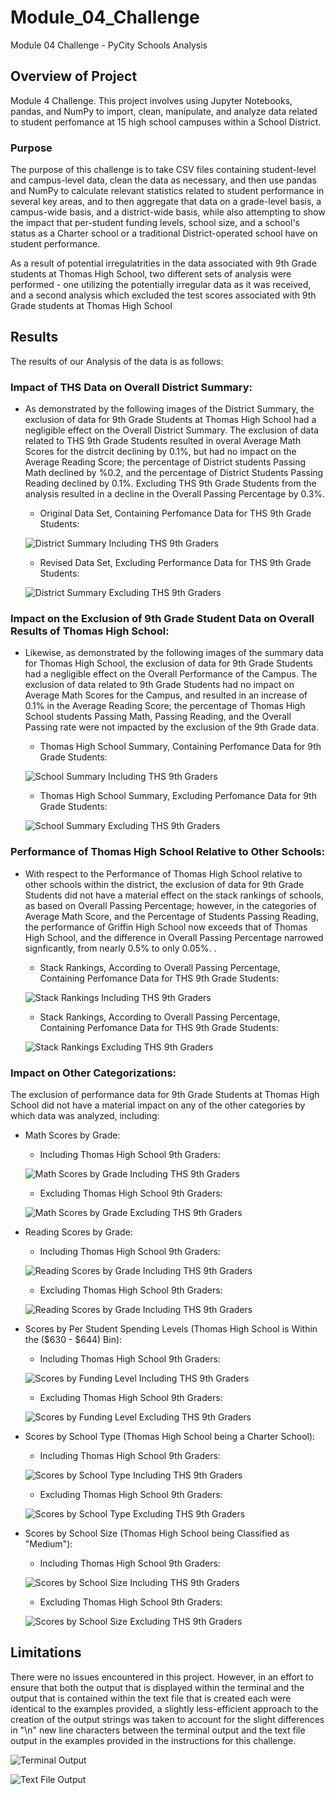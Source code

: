 # Module_04_Challenge
Module 04 Challenge - PyCity Schools Analysis

## Overview of Project
Module 4 Challenge. This project involves using Jupyter Notebooks, pandas, and NumPy to import, clean, manipulate, and analyze data related to student perfomance at 15 high school campuses within a School District.

### Purpose
The purpose of this challenge is to take CSV files containing student-level and campus-level data, clean the data as necessary, and then use pandas and NumPy to calculate relevant statistics related to student performance in several key areas, and to then aggregate that data on a grade-level basis, a campus-wide basis, and a district-wide basis, while also attempting to show the impact that per-student funding levels, school size, and a school's status as a Charter school or a traditional District-operated school have on student performance.

As a result of potential irregulatrities in the data associated with 9th Grade students at Thomas High School, two different sets of analysis were performed - one utilizing the potentially irregular data as it was received, and a second analysis which excluded the test scores associated with 9th Grade students at Thomas High School

## Results
The results of our Analysis of the data is as follows:

### Impact of THS Data on Overall District Summary:

  - As demonstrated by the following images of the District Summary, the exclusion of data for 9th Grade Students at Thomas High School had a negligible effect on the Overall District Summary.  The exclusion of data related to THS 9th Grade Students resulted in overal Average Math Scores for the distrcit declining by 0.1%, but had no impact on the Average Reading Score; the percentage of District students Passing Math declined by %0.2, and the percentage of District Students Passing Reading declined by 0.1%.  Excluding THS 9th Grade Students from the analysis resulted in a decline in the Overall Passing Percentage by 0.3%.

    - Original Data Set, Containing Perfomance Data for THS 9th Grade Students:
    
    ![District Summary Including THS 9th Graders](/Images/District_Summary_Inc_THS_9th_Grade_Scores.png)
    
    - Revised Data Set, Excluding Performance Data for THS 9th Grade Students: 

    ![District Summary Excluding THS 9th Graders](/Images/District_Summary_Ex_THS_9th_Grade_Scores.png)

### Impact on the Exclusion of 9th Grade Student Data on Overall Results of Thomas High School:

  - Likewise, as demonstrated by the following images of the summary data for Thomas High School, the exclusion of data for 9th Grade Students had a negligible effect on the Overall Performance of the Campus.  The exclusion of data related to 9th Grade Students had no impact on Average Math Scores for the Campus, and resulted in an increase of 0.1% in the Average Reading Score; the percentage of Thomas High School students Passing Math, Passing Reading, and the Overall Passing rate were not impacted by the exclusion of the 9th Grade data. 

    - Thomas High School Summary, Containing Perfomance Data for 9th Grade Students:
    
    ![School Summary Including THS 9th Graders](/Images/THS_Summary_Including_9th_Grade_Scores.png)
    
    - Thomas High School Summary, Excluding Perfomance Data for 9th Grade Students: 

    ![School Summary Excluding THS 9th Graders](/Images/THS_Summary_Excluding_9th_Grade_Scores.png)

### Performance of Thomas High School Relative to Other Schools:

  - With respect to the Performance of Thomas High School relative to other schools within the district, the exclusion of data for 9th Grade Students did not have a material effect on the stack rankings of schools, as based on Overall Passing Percentage; however, in the categories of Average Math Score, and the Percentage of Students Passing Reading, the performance of Griffin High School now exceeds that of Thomas High School, and the difference in Overall Passing Percentage narrowed signficantly, from nearly 0.5% to only 0.05%. . 

    - Stack Rankings, According to Overall Passing Percentage, Containing Perfomance Data for THS 9th Grade Students:
    
    ![Stack Rankings Including THS 9th Graders](/Images/School_Stack_Rankings_Inc_THS_9th_Grade_Scores.png)
    
    - Stack Rankings, According to Overall Passing Percentage, Containing Perfomance Data for THS 9th Grade Students: 

    ![Stack Rankings Excluding THS 9th Graders](/Images/School_Stack_Rankings_Ex_THS_9th_Grade_Scores.png)      

### Impact on Other Categorizations:

The exclusion of performance data for 9th Grade Students at Thomas High School did not have a material impact on any of the other categories by which data was analyzed, including: 

  - Math Scores by Grade:
       - Including Thomas High School 9th Graders:
       
      ![Math Scores by Grade Including THS 9th Graders](/Images/Math_Scores_Inc_THS_9th_Grade_Scores.png)
    
       - Excluding Thomas High School 9th Graders:
       
      ![Math Scores by Grade Excluding THS 9th Graders](/Images/Math_Scores_Ex_THS_9th_Grade_Scores.png)
      
  - Reading Scores by Grade:
       - Including Thomas High School 9th Graders:
       
      ![Reading Scores by Grade Including THS 9th Graders](/Images/Reading_Scores_Inc_THS_9th_Grade_Scores.png)
    
       - Excluding Thomas High School 9th Graders:
       
      ![Reading Scores by Grade Including THS 9th Graders](/Images/Reading_Scores_Ex_THS_9th_Grade_Scores.png)
  
  - Scores by Per Student Spending Levels (Thomas High School is Within the ($630 - $644) Bin):
       - Including Thomas High School 9th Graders:
       
      ![Scores by Funding Level Including THS 9th Graders](/Images/Scores_Spending_Inc_THS_9th_Grade_Scores.png)
    
       - Excluding Thomas High School 9th Graders:
       
      ![Scores by Funding Level Excluding THS 9th Graders](/Images/Scores_Spending_Ex_THS_9th_Grade_Scores.png)
      
  - Scores by School Type (Thomas High School being a Charter School):
       - Including Thomas High School 9th Graders:
       
      ![Scores by School Type Including THS 9th Graders](/Images/Scores_School_Type_Inc_THS_9th_Grade_Scores.png)
    
       - Excluding Thomas High School 9th Graders:
       
      ![Scores by School Type Excluding THS 9th Graders](/Images/Scores_School_Type_Ex_THS_9th_Grade_Scores.png)
      
   - Scores by School Size (Thomas High School being Classified as "Medium"):
       - Including Thomas High School 9th Graders:
       
      ![Scores by School Size Including THS 9th Graders](/Images/Scores_School_Size_Inc_THS_9th_Grade_Scores.png)
    
       - Excluding Thomas High School 9th Graders:
       
      ![Scores by School Size Excluding THS 9th Graders](/Images/Scores_School_Size_Ex_THS_9th_Grade_Scores.png)
    
## Limitations

There were no issues encountered in this project.  However, in an effort to ensure that both the output that is displayed within the terminal and the output that is contained within the text file that is created each were identical to the examples provided, a slightly less-efficient approach to the creation of the output strings was taken to account for the slight differences in "\n" new line characters between the terminal output and the text file output in the examples provided in the instructions for this challenge.

![Terminal Output](/Resources/terminal_output.png)

![Text File Output](/Resources/text_file_output.png)
